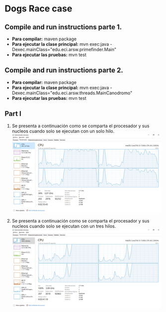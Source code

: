 # Dogs Race case

## Compile and run instructions parte 1.
+ **Para compilar:** maven package
+ **Para ejecutar la clase principal:** mvn exec:java -Dexec.mainClass="edu.eci.arsw.primefinder.Main"
+ **Para ejecutar las pruebas:** mvn test

## Compile and run instructions parte 2.
+ **Para compilar:** maven package
+ **Para ejecutar la clase principal:** mvn exec:java -Dexec.mainClass="edu.eci.arsw.threads.MainCanodromo"
+ **Para ejecutar las pruebas:** mvn test


## Part I
1. Se presenta a continuación como se comparta el procesador y sus nucleos cuando solo se ejecutan con un solo hilo.
![](https://github.com/Jcro15/lab1/blob/master/DOGS_RACE/CONCURRENT_PROGRAMMING-JAVA_MAVEN-DOGS_RACE/img/nucleos1.png)

2. Se presenta a continuación como se comparta el procesador y sus nucleos cuando solo se ejecutan con un tres hilos.
![](https://github.com/Jcro15/lab1/blob/master/DOGS_RACE/CONCURRENT_PROGRAMMING-JAVA_MAVEN-DOGS_RACE/img/nucleos2.png)
